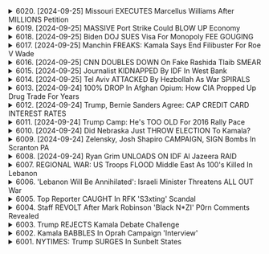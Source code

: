 <details>
<summary>6020. [2024-09-25] Missouri EXECUTES Marcellus Williams After MILLIONS Petition</summary><br>

<a href="https://www.youtube.com/watch?v=u7n_b6mbRUs" target="_blank">
    <img src="https://img.youtube.com/vi/u7n_b6mbRUs/maxresdefault.jpg" 
        alt="[Youtube]" width="200">
</a>

# Missouri EXECUTES Marcellus Williams After MILLIONS Petition

## Breaking Points DCOM - 節目重點整理 (2023/11/17)

**一、馬克·威廉斯死刑案概要**

*   **案情**: 毛里西斯·威廉斯因強姦及謀殺案被判處死刑，執行時間已定，引發爭議。
*   **證據不足**: 雖在被告車內尋獲部分受害人財物，但缺乏 DNA、指紋等法醫證據直接證明其犯罪。
*   **主要證人證詞**: 維基判罪依據主要為前女友及獄中告密者的證詞。此二人皆已身故，案情存在疑慮。
*   **DNA證據爭議**: 節目強調，DNA證據是此案爭議的關鍵因素。此案例本身即是對死刑議題的反駁。
*   **死刑執行趨勢**:  本週有5個州計劃執行死刑，是過去二十多年來首見。

**二、卡瑪拉·哈里斯的背景**

*   **檢事長經歷**:  卡瑪拉·哈里斯在擔任地區檢事時，經常引用無罪釋放案例的論證。
*   **案件質疑**:  節目質疑，她在威廉斯案中的立場，其過去的論述與現狀不一致，並暗示她在案件的清白程度。
*   **種族等級議題**:  討論了種族、階級等因素，以及保守運動在階級問題上的影響。

**三、節目嘉賓與話題**

*   **Ryan Grim安全返國**: Ryan在多哈經歷緊張情況，節目表達了對其安全的關心，並讚揚其新聞報導的质量。
*   **喬治鎮會議**:  節目嘉賓分享在喬治鎮舉行的會議上的見聞。
*   **下週節目預告**: 節目透露下週有討論會，並提到了主持人的時間安排。
*   **贊助及節目推廣**: 節目提及贊助商（POS咖啡）及邀請聽眾订阅 Breaking Points DCOM頻道。
*   **節目形式**:  節目以DCOM（每日完整版）的形式提供，不對內容進行分割。
</details>

<details>
<summary>6019. [2024-09-25] MASSIVE Port Strike Could BLOW UP Economy</summary><br>

<a href="https://www.youtube.com/watch?v=ivkpy6AqOfI" target="_blank">
    <img src="https://img.youtube.com/vi/ivkpy6AqOfI/maxresdefault.jpg" 
        alt="[Youtube]" width="200">
</a>

# MASSIVE Port Strike Could BLOW UP Economy

## 關於美國港口罷工事件重點整理（根據文本內容）：

**一、罷工事件背景與可能的後果：**

* **事件緣由：** 美國國際長距離港務工人聯盟（ILWU）與港口碼頭業者未能達成新勞動合約，面臨10月1日罷工期限。
* **經濟影響：**
    * 如果發生罷工，可能導致節慶購物季供應鏈嚴重中斷。
    * 商品進口延遲，農產品可能在港口腐爛。
    * 可能加劇通膨，美國家庭面臨自疫情以來前所未有的產品短缺和價格高漲。
    * 每次港口關閉一天， backlog恢復需要約5天時間，即使罷工僅10天，可能造成2個月的 backlog。
* **政治影響：** 正在大選之期，與東巴勒斯坦的鐵路事故（類似事件）相較，對現任總統拜登的政治風險極高。

**二、可能的介入及策略：**

* **美方政府介入：**
    * 白宮可能強制勞工重返工作岗位。
    * 透過政治手段干預，若不被公眾關注，政府能較易成功阻止罷工。
* **企業角度：**
    * 美國鞋類服裝協會(AAFA) 強烈呼籲拜登政府介入，避免更嚴重的經濟後果。
* **罷工方的考量：**
    * 罷工是為爭取勞工權益，但可能導致供應鏈中斷和經濟損失。

**三、關鍵人物及組織：**

* **喬·拜登總統：** 持續面臨勞工抗爭，需在勞工權益及經濟影響間取得平衡。
* **皮特·布迪吉格（美國運輸部長）：** 在協商中扮演關鍵角色，需要促成雙方協議。
* **史蒂夫·拉默（AAFA社長兼CEO）：** 強烈呼籲政府介入，強調罷工對經濟的負面影響。
* **美國國際長距離港務工人聯盟（ILWU）：** 勞方代表，爭取勞工權益。

**四、市場反應和聯邦準備委員會政策：**

* **市場反應：** 聯邦準備委員會降息0.5個百分點，市場普遍預期。
* **經濟政策：** 聯準會降息可能緩解罷工造成的經濟壓力，但也可能加劇通膨。

**五、外部影響及政治操弄：**

* **自由黨（Freedom Caucus）的影響：** 即使在政府封鎖問題上無力左右，部分億萬富翁的資金也無法改變罷工的影響力。
* **美國內政治力量的角力：** 罷工事件被不同政治力量利用，操弄議題。



本整理旨在提供文本的主要信息和重點，以條列式呈現，方便理解和參考。
</details>

<details>
<summary>6018. [2024-09-25] Biden DOJ SUES Visa For Monopoly FEE GOUGING</summary><br>

<a href="https://www.youtube.com/watch?v=xV4mHq2uqVY" target="_blank">
    <img src="https://img.youtube.com/vi/xV4mHq2uqVY/maxresdefault.jpg" 
        alt="[Youtube]" width="200">
</a>

# Biden DOJ SUES Visa For Monopoly FEE GOUGING

## 談話重點整理：美國議會、遊說及刷卡費用爭議

以下精簡整理了談話內容，並以正式口吻呈現。

**一、遊說與立法過程的運作現狀**

* **利益分配與議會角色:** 議會成員投入大量時間和精力於不同經濟利益團體之間進行利益分配，而非關注公民權、教育或能源政策等更廣泛的政策議題。
* **議會如同寄生蟲:** 議會的角色如同宿主上的寄生蟲，游說者如同寄生蟲滋生和繁殖的媒介。游說者透過競選資金贊助等方式影響立法過程。
* **操縱立法過程:** 議員會故意提出對某些大型企業不利的法案，以此引誘企業遊說並提供政黨競選資金，以圖回饋金錢，從而達到政治利益。

**二、信用卡刷卡費(Swipe Fee)爭議與立法案例**

* **背景:** 議會嘗試透過立法來限制商家可收取的信用卡刷卡費用上限，以降低消費者的交易成本。
* **游說及資金挹注:** 信用卡公司，例如維薩(Visa)，透過雇傭議會成員，並資助競選活動，來反對對其不利的法案。
* **案例：達班修正案(Durban Amendment):** 針對刷卡費的立法，多年來持續受到游說影響，並不斷延宕，成為游說團體介入立法過程的典型範例。

**三、司法部(Department of Justice)的角色與挑戰**

* **反托拉斯政策執行需求：** 呼籲司法部積極執行反托拉斯政策，限制企業壟斷行為及游說介入立法。
* **人事安排及利益衝突：** 司法部人事安排受游說影響，可能產生利益衝突。
* **人員流動及影響力：** 前司法部官員加入游說團體，利用其影響力推動對其客戶有利的政策。
* **法源與權力限制：** 呼籲司法部在有明確法律授權前提下執行反托拉斯政策，避免受到最高法院的挑戰。

**四、政策意涵與呼籲**

* **降低消費者與商家成本：** 透過規範刷卡費用、執行反托拉斯政策等措施，降低消費者和商家的交易成本。
* **健全立法程序:** 呼籲改革政治獻金制度，建立更加透明的游說規範，保障立法過程的獨立性和公正性。
* **政府職能:** 認為政府應該積極監管企業行為，維護市場競爭，保障公共利益。
</details>

<details>
<summary>6017. [2024-09-25] Manchin FREAKS: Kamala Says End Filibuster For Roe V Wade</summary><br>

<a href="https://www.youtube.com/watch?v=uDWivmjZnEE" target="_blank">
    <img src="https://img.youtube.com/vi/uDWivmjZnEE/maxresdefault.jpg" 
        alt="[Youtube]" width="200">
</a>

# Manchin FREAKS: Kamala Says End Filibuster For Roe V Wade

## Breaking Points 討論重點整理：參議院議事阻撓（Filibuster）爭議

**總論:** 此片段討論了美國參議院議事阻撓機制，以及民主黨內部近年來關於取消此機制，特別是在關鍵法案表決上，的爭論。焦點集中在民主黨內對於議事阻撓的策略性考量，以及它在政治格局變化中的作用。

**一. 歷史背景與演變:**

*   **早期議事阻撓:** 最初作為一種防止多數黨壓迫少數黨的手段。
*   **司法任命改革 (2013):** 由於共和黨利用議事阻撓拖延司法任命，民主黨在2013年對低層級司法任命進行了改革，降低了取消議事阻撓的必要票數（從60票降到51票）。
*   **持續的議事阻撓壓力:** 儘管如此，議事阻撓仍被用於阻擋更多法案通過，導致民主黨內部要求徹底取消議事阻挠的呼聲越來越高。

**二. 民主黨內部爭論:**

*   **取消議事阻撓的支持者:** 認為必須取消議事阻撓，才能讓民主黨更有效推動立法議程，特別是在面臨共和黨的全面阻撓時。
*   **保留議事阻撓的支持者:** 擔憂取消議事阻撓將導致民主黨完全掌控立法權力，並可能在未來被共和黨利用。
*   **戰略考量:** 民主黨策略性地選擇在某些議題上取消議事阻撓，而在其他議題上繼續保留它，以取得政治上的平衡。
* **基層呼籲與選民動員：** 議事阻撓的議題可能激勵選民投票，但具體策略仍有討論空間。

**三. 具體人物與立場:**

*   **喬·曼琴 (Joe Manchin):** 民主黨溫派參議員，反對取消議事阻撓，認為它對維護參議院的平衡至關重要。
*   **凱爾斯滕·西內瑪 (Kyrsten Sinema):** 民主黨溫派參議員，與曼琴持相似立場，反對徹底取消議事阻撓。
*   **瑞恩·格里姆 (Ryan Grim):** Breaking Points 的主持人，強調取消議事阻撓對於民主黨推動改革的重要性。
*   **哈里·里德 (Harry Reid):** 前參議院多數黨領袖，在議事阻撓改革的早期階段有所貢獻，並觀察到相關政治影響。
* **克里斯汀·哈里斯:** 相關政策議題的評論者和參與者。

**四. 未來的政治影響預測：**
* 持續的議事阻撓爭議，可能會讓民主黨在關鍵法案表決上陷入僵局。
* 民主黨若能有效利用議事阻撓議題，動員選民，可能在選舉中獲得優勢。
* 若民主黨掌握了國會和白宮，取消議事阻撓的可能性將大大增加。

**總結:** 議事阻撓機制是美國參議院獨特的立法程序，它既有維護少數權益的正面作用，也被批評為阻礙立法效率的負面因素。 民主黨內部對此的爭論，反映出其對政治策略的考量和對未來政治格局的判斷。
</details>

<details>
<summary>6016. [2024-09-25] CNN DOUBLES DOWN On Fake Rashida Tlaib SMEAR</summary><br>

<a href="https://www.youtube.com/watch?v=L_QFCPgfaHg" target="_blank">
    <img src="https://img.youtube.com/vi/L_QFCPgfaHg/maxresdefault.jpg" 
        alt="[Youtube]" width="200">
</a>

# CNN DOUBLES DOWN On Fake Rashida Tlaib SMEAR

以下是文本重點整理，以小節和條列式呈現，力求清晰客觀：

**一、事件概述**

*   這篇討論聚焦於美國眾議員拉西達·特萊布(Rashida Tlaib) 與密西根州檢察長丹娜·內瑟爾(Dana Nessel) 之間的一系列爭論，以及媒體的報導方式。
*   核心爭點在於，特萊布指責內瑟爾對支持巴勒斯坦的學生抗議者採取行動存在偏見，而內瑟爾則反駁指控，認為特萊布的言論是對她的污名化。

**二、特萊布的聲明及立場**

*   特萊布聲稱內瑟爾對抗議者存在偏見，認為這源於普遍存在的反巴勒斯特偏見，而並非與內瑟爾的宗教信仰 (她是猶太人) 相關。
*   特萊布表示，密西根大學可能對內瑟爾施壓，使其針對抗議者採取行動。
*   特萊布強調，她指責的是普遍的反巴勒斯特偏見，而非個人或基於宗教信仰的偏見。

**三、內瑟爾的回應及立場**

*   內瑟爾反駁特萊布的指控，稱其言論是對她的污名化，並且歪曲了她的真實意圖。
*   內瑟爾認為，她針對抗議者的行動是基於法律和程序，而非基於任何偏見。

**四、媒體報導的爭議點**

*   報導中存在基於黨派立場，將特萊布的言論誤讀或斷章取義的現象。
*   媒體將特萊布的真實意思轉變為，指控內瑟爾因為她的猶太教信仰而存在偏見。
*   討論認為，這種媒體報導扭曲了真相，並且對特萊布的真實觀點造成了誤讀。

**五、核心爭論點歸納**

*   特萊布聲稱的是普遍存在的反巴勒斯特偏見，而非基於宗教信仰或個人身份的偏見；
*   內瑟爾對此的強烈否認並認為特萊布的言論是污名化；
*   媒體報導中可能存在的偏頗和誤讀，導致情況更加複雜。

**六、進一步討論點**

*   文章強調了媒體在報導敏感的政治問題時保持客觀和中立的重要性。
*   文章倡議，應以原話和事實為基礎進行報導，避免扭曲或歪曲當事人的真實意圖。
*   文章認為，事件本身可以作為學生新聞學課程的案例研究，探討媒體偏見和事實核查等重要課題。

希望以上重點整理能夠清楚地呈現文本的核心信息。
</details>

<details>
<summary>6015. [2024-09-25] Journalist KIDNAPPED By IDF In West Bank</summary><br>

<a href="https://www.youtube.com/watch?v=P70aDjnQeXY" target="_blank">
    <img src="https://img.youtube.com/vi/P70aDjnQeXY/maxresdefault.jpg" 
        alt="[Youtube]" width="200">
</a>

# Journalist KIDNAPPED By IDF In West Bank

## 学術文本内容总結

**总述:** 文本主要讲述了一位名为 Mujahid al-Sadi (穆賈希德·薩迪) 的巴勒斯坦记者在西岸地区遭遇以色列国防军 (IDF) 抓捕与拘留的情况。文章表达了对记者处境的担忧，以及对以色列国防军对此事件信息不透明的质疑。

### **一、事件主体与背景**

*   **主要人物:** 穆賈希德·薩迪，一个在巴勒斯坦地区享有较高声誉的阿拉伯语记者。他曾报道过记者 Shireen Abu Akleh (希琳·埃布阿克萊) 被枪杀的新闻。
*   **发生地点:** 西岸地区 (具体为珍宁)。
*   **事件起因:** 文本显示，记者穆賈希德·薩迪在9月19日遭到以色列国防军以突袭方式在其家中逮捕。目前逮捕原因不明。
*   **拘留场所:** 珍宁附近的哈爾瑪監獄 (Jalama Prison)，该监狱以环境恶劣、存在酷刑等恶名广泛为人知。

### **二、事件经过与描述**

*   **逮捕细节:** 以色列国防军士兵在深夜 (凌晨2点30分) 突襲記者的家，对其進行了肢體暴力，并将其妻子也一併粗暴对待。
*   **拘留状态:** 被抓捕後，記者先被送至哈爾瑪監獄，後转移至梅吉多監獄 (Megiddo Prison)。
*   **信息渠道:** 信息来源主要来自记者的家属，以及事件相关人士的证述。

### **三、核心论点与质疑**

*   **质疑逮捕合理性:** 文章强调，穆賈希德·薩迪是一位声誉良好的记者，质疑以色列国防军对其进行逮捕的合理性。
*   **关注人权问题:** 文章强调哈爾瑪監獄環境恶劣，存在酷刑，暗示對記者的拘留可能涉及到人权问题。
*   **信息不透明性:** 文章表达了对以色列国防军对此事件信息不透明的质疑，并强调他们要求以色列国防军提供有关此事件的详细信息。

### **四、未来动向与呼吁**

*   **施压 IDF 获取更多信息:** 文字记录显示，他们将继续向以色列国防军施压，要求提供更多关于此案的信息。
*   **寻求公众关注:** 他们呼吁公众通过社交媒体或其他渠道来表达对穆賈希德·薩迪的支持，增加以色列国防军面临的压力。
*  **寻求解决方案与呼吁：** 纪录显示，他们正在考虑采取其他行动，以提高对記者拘留事件的关注度。

**重要说明:** 以上为对文本内容的客观整理，并未包含个人的意见或推测。此文旨在提供清晰、准确的重点摘要，方便研究人员、学生及其他学术人士查阅。
</details>

<details>
<summary>6014. [2024-09-25] Tel Aviv ATTACKED By Hezbollah As War SPIRALS</summary><br>

<a href="https://www.youtube.com/watch?v=0JHy_z3PTQA" target="_blank">
    <img src="https://img.youtube.com/vi/0JHy_z3PTQA/maxresdefault.jpg" 
        alt="[Youtube]" width="200">
</a>

# Tel Aviv ATTACKED By Hezbollah As War SPIRALS

## 內容要點整理：以新聞片段為基礎

此片段涵蓋了對中東地區人道援助及美國財政援助的嚴厲批判。以下按主題進行整理：

**一、人道援助受阻及以色列行為**

*   **人道援助阻塞：** 美國國務院內部報告顯示，以色列確實阻礙人道援助進入加沙地帶，違反了美國的相關法律（尤其是620I條款）。
*   **援助團體受阻攻：** 援助組織即使獲得許可，也經常在以色列檢查點遭到阻撓，甚至遭到射殺。
*   **對以色列行為的評價：** 內部報告指出，以色列的行為超越了必要範圍，接近大規模屠殺定義，儘管並未直接使用此詞彙。
*   **全球中央廚房事件：** 世界中心廚房（WCK）遭遇襲擊後，人道援助情勢稍有改善，但隨後又回落。

**二、美國對以色列的財政援助爭議**

*   **繞道援助的疑雲：** 美國政府將資金轉給以色列，然後再由以色列以武器形式退回美國，這種模式引發質疑。 質疑點集中在銀行手續費的流失。
*   **國務院內部爭議：** 國務院內部官員對目前援助模式表達異議，並認為這違反了相關法律。
*   **官員反對與辭職：** 部分國務院官員對以色列政策持反對態度，並因此提出辭職。

**三、政府內部矛盾與報告**

*   **未公開報告的揭露：** 國務院內部未公開的報告揭示關於以色列阻礙人道援助的更多資訊。
*   **官方說辭與實際操作：** 以色列承諾改善人道援助狀況，但實質性改善有限。

**四、政治影響與未來展望**

*   **對政治影響的評估：** 談論片段暗示國際社會對以色列行動的政治意義，以及如何評估其中所包含的政治訊息。
*   **呼籲行動：** 鼓勵聽眾點贊並訂閱頻道，以支持獨立記者和媒體的運作，並呼籲聽眾考慮加入優質訂閱服務。

總體而言，此片段以批判的口吻描述了美國對以色列的援助，以及以色列在人道援助領域所表現出的行為，並且揭露了美國國務院內部對此政策的爭議和異議。
</details>

<details>
<summary>6013. [2024-09-24] 100% DROP In Afghan Opium: How CIA Propped Up Drug Trade For Years</summary><br>

<a href="https://www.youtube.com/watch?v=TL7qT0goYLw" target="_blank">
    <img src="https://img.youtube.com/vi/TL7qT0goYLw/maxresdefault.jpg" 
        alt="[Youtube]" width="200">
</a>

# 100% DROP In Afghan Opium: How CIA Propped Up Drug Trade For Years

好的，根據對話內容，整理出以下重點：

**一、阿富汗毒品貿易與美國政策的悖論**

*   **阿富汗海洛英的全球影響：** 阿富汗戰爭期間，大量高品質且廉價的海洛英湧入國際市場，對包括美國、俄羅斯、中國、伊朗和歐洲等國家的社會造成了嚴重後果。
*   **美國對阿富汗毒品供應的默許：** 儘管美國政府實行嚴格的緝毒政策，但可能默許阿富汗海洛英流入國際市場。
*   **美國海洛英危機的源頭：** 美國海洛英危機與阿富汗戰爭及海洛英大量湧入存在緊密的聯繫，阿富汗是美國海洛英危機的主要來源。

**二、美國政府對阿富汗毒品貿易的認知與宣傳**

*   **DEA的數據失實：** 美國緝毒局 (DEA) 聲稱美國境內的海洛英未受到阿富汗毒品污染，但這種說法可能不實。
*   **官方宣傳與真相背離：** 美國政府在阿富汗毒品貿易問題上可能存在宣傳與真相背離的情況。
*   **對事實的掩蓋：** 政府可能掩蓋阿富汗毒品對美國海洛英危機的貢獻，以維護政治利益。

**三、阿富汗海洛英貿易的組織結構**

*   **複雜的網絡：** 阿富汗的海洛英貿易網是一個龐大且複雜的組織，涉及多個層次和個人。
*   **主要利益相關者：** 毒品貿易網包括生產商、供應商、運輸人員和分銷商等。
*   **缺乏一致性：** 組織圖不一定能準確反映阿富汗海洛英貿易的實際結構。

**四、美國政策的雙重標準**

*   **口惠實利：** 美国政府一边实施严格的禁毒政策，一边可能默许阿富汗的海洛英贸易。
*   **战争的策略：** 战争可能被用作选择毒品输送者或合法化毒品贸易的工具。
*   **选择性的执法：** 美国政府可能对某些毒品组织采取执法，而对另一些则网开一面。

**總結：**

访谈揭示了阿富汗毒品貿易与美国政策之间的复杂关系，以及美国政府在阿富汗毒品问题上的潜在政治动机和双重标准。
</details>

<details>
<summary>6012. [2024-09-24] Trump, Bernie Sanders Agree: CAP CREDIT CARD INTEREST RATES</summary><br>

<a href="https://www.youtube.com/watch?v=7M7RoipQEAA" target="_blank">
    <img src="https://img.youtube.com/vi/7M7RoipQEAA/maxresdefault.jpg" 
        alt="[Youtube]" width="200">
</a>

# Trump, Bernie Sanders Agree: CAP CREDIT CARD INTEREST RATES

以下是針對文本的條列重點整理:

**一、信用卡利率議題核心**

*   **議題**: 討論美國的信用卡利率上限議題。
*   **核心爭點**: 針對信用卡公司的高利率空間是否有必要加以規範。討論內容包括：是否應該通過立法限制利率上限（例如10%）以保護消費者。
*   **公眾意見**: 大部分美國民眾支持限制利率，但政治捐款可能阻礙議會通過相關法案。

**二、現任政府或候選人的態度及行動**

*   **特朗普 (Trump)**：2016年曾提出部分大眾主義政策，但後續未積極推動。在稅務改革(TCJA)等其他議題上，多數政策由捐助者決定。
*   **卡玛拉·哈里斯 (Kamala Harris)**：曾提倡限制利率方案，但由於捐款方的反對，不再積極倡議。
*   **班·沙庇羅 (Ben Shapiro)** 與 **維·拉馬·斯瓦米 (V.I. Ramaswami)** 等保守派評論員：通常對此類政策持反對態度，認為是社會主義，但民眾普遍對此支持度高。

**三、政治與遊說的影響**

*   **政治捐款**: 強調遊說團體的影響力，特別是來自維士、萬事達等金融機構的捐款，可能阻礙立法者推動保護消費者的法案。
*   **遊說力量**: 金融機構懂得在議會如何運作，能夠阻止不利於他們的法案通過。

**四、政策通過的可能性**

*   **議會制約**: 強調任何政策，尤其是涉及稅收或利率上限的政策，都需要議會通過才能生效。
*   **信用卡公正法**: 若議會無法通過信用卡公正法案，則設定利率上限困難重重。
*  **普及性**: 若有90%民眾支持，法案通過的可能性會大幅提升，但仍受到政治與遊說勢力影響。

**五、其他觀點**

*   **自由市場 vs. 監管**: 提及自由市場原則與消費者保護之間的緊張關係。
*   **政府补贴与监管**: 提到信用卡公司受到政府补贴，以及企業所獲得的補助金，這與自由市場原則存在矛盾。
*  **個人崇拜**: 說明特朗普的個人魅力，能夠強行推動看似不可能的政策，但同時，也讓政策容易受到捐款者的影響。

**六、呼籲行動**

*    鼓勵觀眾點讚、留言以擴散資訊，並鼓勵觀眾訂閱以支持獨立媒體。
*    呼籲民眾支持獨立媒體，以及節目breakingpoints tocom。
</details>

<details>
<summary>6011. [2024-09-24] Trump Camp: He's TOO OLD For 2016 Rally Pace</summary><br>

<a href="https://www.youtube.com/watch?v=5ZyYndnfjfo" target="_blank">
    <img src="https://img.youtube.com/vi/5ZyYndnfjfo/maxresdefault.jpg" 
        alt="[Youtube]" width="200">
</a>

# Trump Camp: He's TOO OLD For 2016 Rally Pace

## 內容重點整理：關於川普夫婦和競選策略

以下整理了該段文字的核心要點，以小節呈現，並採用條列格式：

**一、競選活動現況與策略變化 (川普自身)**

* **競選活動步調放緩：** 相較於過往，川普的競選活動節奏明顯慢了下來。
* **資源轉向：** 競選資金可能流向其他事項，例如法律費用。
* **競選焦點：** 競選重點可能從廣泛的訴求，轉向更精準的目標族群。

**二、梅拉妮亞· ترامب的角色與現況**

* **低調的競選參與：** 梅拉妮亞目前很少公開參與競選活動。
* **回憶錄和個人專注：** 她正撰寫自傳，並著重於個人生活和回憶，而非丈夫的競選。
* **出席募款活動：** 她接受了一個共和黨團體的近25萬美元的演講邀約，但資金來源不明確。
* **與傳統第一夫人的對比：** 她在競選活動中的角色與傳統的第一夫人有明顯不同，保持神秘感。

**三、川普夫婦關係及政治生活反思**

* **婚姻與期望的落差：** 分析人士認為，梅拉妮亞在結婚時或許未預見現在的生活，感受到政治生活的壓力。
* **政治配偶的困境：** 許多政治配偶可能並未選擇這種生活，被捲入政治的漩渦。
* **米歇爾·歐巴馬的經驗：**  提到奧巴馬的自傳中，米歇爾曾一度反對奧巴馬參選，也對她的角色產生了不滿，反映了政治配偶可能面臨的困境。

**四、競選募款及透明度問題**

* **資金流動不明：**梅拉尼亞的演講費來自哪個來源仍然不明確，引發對競選資金透明度的質疑。
* **資金流向分析：** 競爭者可能會利用這些信息來攻擊川普陣營。

**總結：**

該文本主要探討了現任總統川普的競選策略變化、第一夫人梅拉妮亞在此過程中扮演的角色（或缺乏角色）、以及政治婚姻及其可能帶來的困境。同時，文本也突出了競選資金透明度的問題，以及這些問題可能對政治競爭產生的影響。
</details>

<details>
<summary>6010. [2024-09-24] Did Nebraska Just THROW ELECTION To Kamala?</summary><br>

<a href="https://www.youtube.com/watch?v=hQFLUY0ESPA" target="_blank">
    <img src="https://img.youtube.com/vi/hQFLUY0ESPA/maxresdefault.jpg" 
        alt="[Youtube]" width="200">
</a>

# Did Nebraska Just THROW ELECTION To Kamala?

好的，以下是針對您提供的文本，以客觀、正式的語言進行的重點整理，並以小節和條列式呈現：

**一、選舉大勢與競況分析 (美國中期選舉)**

*   **整體態勢：** 選舉氛圍緊張，多州競爭激烈，各州政治地景差異大。
*   **焦點州：**
    *   **北卡羅萊納州：** 由於共和黨候選人的爭議（「黑納粹」案），及州內共和黨過激立場，民主黨可能藉此逆轉選情，取得選票。共和黨州長候選人遭遇廣告支出減少，資金嚴重不足。
    *   **威斯康辛州/賓夕法尼亞州/密歇根州：** 民主黨候選人在這些工業地帶表現更好。
    *   **亞利桑那州：** 仍有高度不確定性。

**二、選民行為與議題影響**

*   **選民傾向：** 郊區選民可能因為中絶議題等原因傾向民主黨。
*   **議題影響：**
    *   **中絶議題：** 影響選民對共和黨候選人的看法。
    *   **黑人種族議題：** 北卡羅萊納州共和黨候選人的爭議性言論對選情造成重大衝擊。

**三、個別州的重點分析**

*   **北卡羅萊納州：**
    *   **州長選舉：** 民主黨候選人領先，得益於共和黨候選人的爭議與政治立場的激化。
    *   **資金流動：** 民主黨候選人的政治廣告支出遠高於共和黨，差距巨大。
    *   **共和黨內部問題：** 州共和黨過於激進立場，導致部分選民轉向民主黨。
*   **威斯康辛州/賓夕法尼亞州/密歇根州：** 民主黨候選人在這些工業地帶表現優於其他州。

**四、州與聯邦選舉趨勢**

* **州級選舉：** 州長選舉與州議會選舉對於州內政策具重要影響。
* **聯邦選舉：** 參議院選舉對於聯邦政策影響重大。

**五、選舉預測與評估**

*   **選舉預測難度：** 美國選舉多變性強，選舉預測難度高，需要綜合評估各項因素。
*   **民意調查：** 民意調查結果受樣本、時間、提問方式等多重因素影響，準確性有限。
* **選舉模型:** 專業的選舉模型可以幫助更精準的預測選舉結果。
* **選舉預測者:** Logan Phillips (選舉模型專家)認為，北卡羅萊納州的共和黨可能面臨選票流失。

希望以上重點摘要對您有幫助。
</details>

<details>
<summary>6009. [2024-09-24] Zelensky, Josh Shapiro CAMPAIGN, SIGN Bombs In Scranton PA</summary><br>

<a href="https://www.youtube.com/watch?v=YLu2FzSgVRg" target="_blank">
    <img src="https://img.youtube.com/vi/YLu2FzSgVRg/maxresdefault.jpg" 
        alt="[Youtube]" width="200">
</a>

# Zelensky, Josh Shapiro CAMPAIGN, SIGN Bombs In Scranton PA

## 發言重點摘要：美國外交政策與地緣政治風險分析

**總體論點：** 美國目前的外交政策方向不明確，且長期以來的外交決策失敗帶來了巨大風險，不僅加劇了全球衝突，也對美國自身的經濟和戰略利益造成損害。

**一．烏克蘭衝突及對美國影響**

*   **援助合理性:** 對烏克蘭的資金援助缺乏清晰的戰略目標，不明美國為何要投入資源保護烏克蘭領土，與美國內部的利益關聯薄弱，更遑論對美國人民的好處。
*   **國內經濟影響：** 戰爭擴大、潛在的供應鏈中斷、能源價格波動，這些風險對美國經濟造成直接影響。
*   **地緣戰略考量：** 烏克蘭的戰事可能升級，甚至演變成核戰，而美國對此缺乏有效地控制手段。

**二．以色列-巴勒斯坦衝突與中東局勢**

*   **超黨派共識的負面影響：** 超黨派對以色列的無限支持，使得美國難以制定符合自身利益的中東政策，忽略了區域人民的生命安全。
*   **戰略方向不明：** 未能有效控制以色列的行為，可能導致地區衝突升級，影響地緣戰略穩定的同時，也未能確保美國的利益。
*   **地緣戰略風險：** 中東局勢的動盪可能波及全球能源市場、貿易路線等，對全球經濟造成衝擊。

**三．長期外交決策的失敗與影響**

*   **歷史教訓：** 像伊拉克戰爭、阿富汗戰爭等錯誤的外交決策造成了巨大的經濟和生命成本，並對美國的全球地位產生負面影響。
*   **短期思維：** 缺乏長期的戰略規劃，導致政策制定過於注重短期利益，忽略了潛在的長期風險。
*   **經濟模式問題：** 美國經濟過度依賴戰爭產業，將資源投入到破壞性的事業，這種模式不具可持續性。

**四．對現狀的擔憂**

*   **缺乏領導力：** 缺乏明確的政策方向，導致美國在全球範圍內無法有效推動自身利益，也無法維護世界和平。
*   **全球風險增加：** 超級大國對於戰爭的決策能力、全球衝突和經濟風險增加。
*   **無可預測性增強：** 各大國之間的關係惡化，地緣政治風險增加，全球局勢的複雜性和不確定性增加。
*   **被動應變：** 全球超能力的政策制定被外部力量所控制，導致缺乏主動性。

**總結：** 演說者對美國當前的外交政策方向，以及未來發展的趨勢表達出極大的擔憂。指出了美國必須改變長期以來的外交策略，才能應對日益複雜的全球挑戰，確保自身利益和世界和平。
</details>

<details>
<summary>6008. [2024-09-24] Ryan Grim UNLOADS ON IDF Al Jazeera RAID</summary><br>

<a href="https://www.youtube.com/watch?v=QI1PsGXoSzM" target="_blank">
    <img src="https://img.youtube.com/vi/QI1PsGXoSzM/maxresdefault.jpg" 
        alt="[Youtube]" width="200">
</a>

# Ryan Grim UNLOADS ON IDF Al Jazeera RAID

## 讨论内容要点整理：以色列对阿 Jazeera 的打压及更广泛的影响

**背景：** 此段讨论围绕以色列对阿 Jazeera 媒体机构展开的行动及其对地区和全球影响，重点关注新闻自由、信息访问和地区冲突风险。

**一、以色列对阿 Jazeera 的行动**

*   **办公室突袭：** 以色列军队突袭了阿 Jazeera 在西岸拉马拉的办公室，没收设备，使用了催泪瓦斯，并威胁销毁存档资料。
*   **办公室停封：** 以色列政府以“煽动恐怖主义”为由下令停封阿 Jazeera 巴勒斯坦办公室，并延长了停封期限。
*   **记者限制：** 阿 Jazeera 记者被禁止在西岸进行报道，且有多名记者在冲突中被以色列杀害。

**二、对阿 Jazeera 行动的影响**

*   **新闻自由受损：** 此行为是对新闻自由和言论自由的践踏，限制了民众获取各种角度的信息。
*   **信息屏蔽：** 阿 Jazeera 是少数几个持续报道加沙冲突的网络之一，停封其巴勒斯坦办公室意味着信息来源减少，民众难以全面了解局势。
*   **地区局势加剧：** 阿 Jazeera 在中东地区的民众中拥有广泛影响力，其报道对公众舆论有重要影响。
*   **冲突风险：** 阻止阿 Jazeera 报道可能加剧地区的紧张局势，引发其他国家或地区民众的不满。

**三、讨论中的其他观点**

*   **信息透明度：** 评论员强调，若以色列真如宣称，应该允许媒体自由报道，展示其行动，而不是限制信息传播。
*   **新闻报道的重要性：** 评论员赞扬了阿 Jazeera 在报道巴勒斯坦冲突中发挥的作用，认为其对了解局势至关重要，即使报道内容与某些立场不同。
*   **新闻报道的真实性：** 评论员将阿 Jazeera 的前线报道与伊拉克战争期间美国军事记者在战区的报道相提并论，强调独立记者在揭露真相方面的作用。

**四、对未来局势的担忧**

*   **地区冲突风险升高：** 评论员担忧，如果包括约旦、伊朗、卡塔尔、沙特阿拉伯等国的民众对以色列的行动感到愤怒，地区冲突可能会激化。
*   **信息控制加剧：** 评论员认为，以色列的行为是在试图控制信息传播，阻止世界了解加沙和西岸的真实情况。
*   **缺乏独立报道：** 评论员指出，由于缺乏独立的媒体报道，公众对巴勒斯坦冲突的了解受到严重限制。

总而言之，此段讨论聚焦于以色列压制阿 Jazeera 的行为，以及由此可能引发的一系列负面影响，呼吁保障新闻自由、促进信息流通，以维护地区和平与稳定。
</details>

<details>
<summary>6007. REGIONAL WAR: US Troops FLOOD Middle East As 100's Killed In Lebanon</summary><br>

<a href="https://www.youtube.com/watch?v=RZQIydmtRws" target="_blank">
    <img src="https://img.youtube.com/vi/RZQIydmtRws/maxresdefault.jpg" 
        alt="[Youtube]" width="200">
</a>

# REGIONAL WAR: US Troops FLOOD Middle East As 100's Killed In Lebanon


</details>

<details>
<summary>6006. 'Lebanon Will Be Annihilated': Israeli Minister Threatens ALL OUT War</summary><br>

<a href="https://www.youtube.com/watch?v=VS5cnlG5clg" target="_blank">
    <img src="https://img.youtube.com/vi/VS5cnlG5clg/maxresdefault.jpg" 
        alt="[Youtube]" width="200">
</a>

# 'Lebanon Will Be Annihilated': Israeli Minister Threatens ALL OUT War


</details>

<details>
<summary>6005. Top Reporter CAUGHT In RFK 'S3xting' Scandal</summary><br>

<a href="https://www.youtube.com/watch?v=iTVpiKvEnbM" target="_blank">
    <img src="https://img.youtube.com/vi/iTVpiKvEnbM/maxresdefault.jpg" 
        alt="[Youtube]" width="200">
</a>

# Top Reporter CAUGHT In RFK 'S3xting' Scandal


</details>

<details>
<summary>6004. Staff REVOLT After Mark Robinson 'Black N*ZI' P0rn Comments Revealed</summary><br>

<a href="https://www.youtube.com/watch?v=9mYTipudlAg" target="_blank">
    <img src="https://img.youtube.com/vi/9mYTipudlAg/maxresdefault.jpg" 
        alt="[Youtube]" width="200">
</a>

# Staff REVOLT After Mark Robinson 'Black N*ZI' P0rn Comments Revealed


</details>

<details>
<summary>6003. Trump REJECTS Kamala Debate Challenge</summary><br>

<a href="https://www.youtube.com/watch?v=8G8nnjm7cAk" target="_blank">
    <img src="https://img.youtube.com/vi/8G8nnjm7cAk/maxresdefault.jpg" 
        alt="[Youtube]" width="200">
</a>

# Trump REJECTS Kamala Debate Challenge


</details>

<details>
<summary>6002. Kamala BABBLES In Oprah Campaign 'Interview'</summary><br>

<a href="https://www.youtube.com/watch?v=TlgGZuBl_uc" target="_blank">
    <img src="https://img.youtube.com/vi/TlgGZuBl_uc/maxresdefault.jpg" 
        alt="[Youtube]" width="200">
</a>

# Kamala BABBLES In Oprah Campaign 'Interview'


</details>

<details>
<summary>6001. NYTIMES: Trump SURGES In Sunbelt States</summary><br>

<a href="https://www.youtube.com/watch?v=QYeL7E8Y3zI" target="_blank">
    <img src="https://img.youtube.com/vi/QYeL7E8Y3zI/maxresdefault.jpg" 
        alt="[Youtube]" width="200">
</a>

# NYTIMES: Trump SURGES In Sunbelt States


</details>

